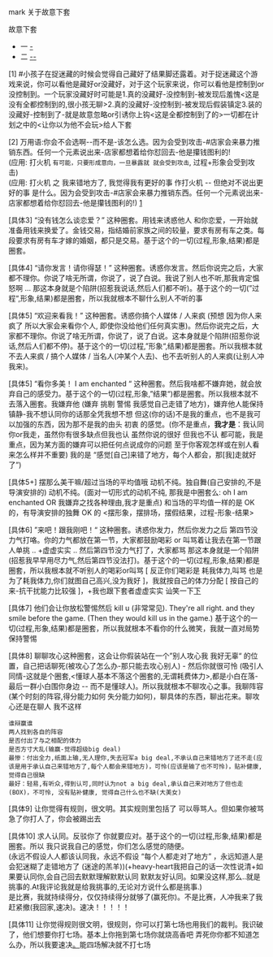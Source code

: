 
mark 关于故意下套

故意下套
- 一 [-](https://github.com/7900ms/000nottheater_deserted_systemlibrary/blob/master/supplementary/chain-打火机.md#^恶劣情况)
- 二 [-](https://github.com/7900ms/000nottheater_deserted_systemsoftware/tree/master/local-window#万用语:你会不会选啊--而不是-该怎么选)[-](https://github.com/7900ms/000nottheater_deserted_systemsoftware/tree/master/local-window#因为会受到攻击-#店家会来暴力推销东西。任何一个元素说出来-店家都想着给你怼回去-他是攥钱图利的!)


[1]
#小孩子在捉迷藏的时候会觉得自己藏好了结果脚还露着。对于捉迷藏这个游戏来说，你可以看他是藏好or没藏好，对于这个玩家来说，你可以看他是控制到or没控制到。一个玩家没藏好时可能是1.真的没藏好-没控制到-被发现后羞愧<这是没有全都控制到的,很小孩无聊>2.真的没藏好-没控制到-被发现后假装镇定3.装的没藏好-控制到了-就是故意忽略or引诱你上钩<这是全都控制到了的>一切都在计划之中的<让你以为他不会玩>给人下套

[2]
万用语:你会不会选啊--而不是-该怎么选。因为会受到攻击-#店家会来暴力推销东西。任何一个元素说出来-店家都想着给你怼回去-他是攥钱图利的! <br>
(应用: 打火机 `有可能，只要形成意向，一旦暴露就 就会受到攻击`, 过程+形象会受到攻击)<br>
(应用: 打火机 之 我来错地方了, 我觉得我有更好的事 作打火机 -- 但绝对不说出更好的事 是什么。因为会受到攻击-#店家会来暴力推销东西。任何一个元素说出来-店家都想着给你怼回去-他是攥钱图利的!) [1](https://github.com/7900ms/000nottheater_deserted_systemlibrary/blob/master/supplementary/chain-打火机补充.md)

[具体3]
“没有钱怎么谈恋爱？” 这种圈套。用钱来诱惑他人 和你恋爱，一开始就准备用钱来换爱了。金钱交易，指结婚前家族之间的较量，要求有房有车之类。每段要求有房有车才嫁的婚姻，都只是交易。基于这个的一切(过程,形象,结果)都是圈套。

[具体4]
“请你发言！请你得瑟！” 这种圈套。诱惑你发言。然后你说完之后，大家都不理你。你说了啥无所谓，你说了，说了白说。我说了别人也不听,那我肯定愠怒啊 ... 那这本身就是个陷阱(招惹我说话,然后人们都不听)。基于这个的一切(”过程“,形象,结果)都是圈套，所以我就根本不聊什么别人不听的事

[具体5]
“欢迎来看我！” 这种圈套。诱惑你搞个人媒体 / 人来疯 (预想 因为你人来疯了 所以大家会来看你个人, 即使你没给他们任何真实惠)。然后你说完之后，大家都不理你。你说了啥无所谓，你说了，说了白说。这本身就是个陷阱(招惹你说话,然后人们都不停)。基于这个的一切(过程,”形象“,结果)都是圈套。所以我根本就不去人来疯 / 搞个人媒体 / 当名人(冲某个人去)、也不去听别人的人来疯(让别人冲我来)。

[具体5]
“看你多美！ I am enchanted “ 这种圈套。然后我啥都不嫌弃她，就会放弃自己的感受力。基于这个的一切(过程,形象,”结果“)都是圈套。所以我根本就不去落入圈套。我嫌弃他 (嫌弃 挑剔 警惕 我感觉自己走错了地方)，嫌弃他人能保持镇静-我不想认同你的话那全凭我想不想 但这(你的话)不是我的重点，也不是我可以加强的东西，因为那不是我的由头 初衷 的感觉。(你不是重点，**我才是**：我认同你or我走，虽然你有很多缺点但我也认 虽然你说的很好 但我也不认 都可能，我是重点，因为某方面的嫌弃可以把任何点说成你的问题 至于你客观怎样或在别人看来怎么样并不重要) 我的是 “感觉[自己]来错了地方，每个人都会，那[我]走就好了”)

[具体5+]
摆那么美干嘛/超过当场的平均值哦 动机不纯。独自舞(自己安排的,不是导演安排的) 动机不纯。(面对一切形式的动机不纯, 那我是中圈套么: oh I am enchanted OR 我嫌弃之找各种理由,我才是重点) 和当场的平均值一样的是 OK 的，有导演安排的独舞 OK 的 <摆形象，摆排场，摆假结果，过程-形象-结果>

[具体6]
”来吧！跟我刚吧！“ 这种圈套。诱惑你发力，然后你发力之后 第四节没力气打咯。你的力气都放在第一节，大家都鼓励喝彩 or 叫骂着让我去在第一节跟人单挑 .. +虚虚实实 .. 然后第四节没力气打了，大家都骂 那这本身就是一个陷阱(招惹我早早用尽力气,然后第四节没法打)。基于这个的一切(过程,形象,结果)都是圈套，所以我根本就不听别人的喝彩or叫骂 [ 反正你们喝彩是 耗我体力,叫骂 也是为了耗我体力,你们就图自己高兴,没为我好 ]，我就按自己的体力分配 [ 按自己的来-抗干扰能力比较强 ]，+我也跟下套者虚虚实实 讪笑一下[下](https://github.com/7900ms/000nottheater_deserted_systemlibrary/blob/master/supplementary/chain-打火机.md#^恶劣情况#因为我识破了你的圈套)

[具体7]
他们会让你放松警惕然后 kill u (非常常见). They're all right. and they smile before the game. (Then they would kill us in the game.) 基于这个的一切(过程,形象,结果)都是圈套，所以我就根本不看你的什么微笑，我就一直对局势保持警惕

[具体8]
聊聊攻心这种圈套，这会让你假装站在一个”别人攻心我 我好无辜“ 的位置，自己把话聊死(被攻心了怎么办-那只能去攻心别人) - 然后你就很可怜 (吸引人同情-这就是个圈套,<懂球人基本不落这个圈套的,无谓耗费体力>,都是小白在落-最后一群小白围你身边 -- 而不是懂球人)。所以我就根本不聊攻心之事。我聊阵容(某个时刻的阵容,得分能力如何 失分能力如何)，聊具体的东西，聊出花来。聊攻心还是在聊人 我不这样
```
谁辩赢谁
两人找到各自的阵容
是否付出了与之相配的体力
是否方寸大乱(输赢-觉得超级big deal)
最惨：付出全力,纸面上输,无人理你,失去冠军a big deal,不承认自己来错地方了还不走(应该是用于承认自己来错地方了,每个人都会来错地方)，可怜(应该是输了也不可怜)，贴补健康, 觉得自己很缺
最好：轻易,有听众,得到认可,同时认为not a big deal,承认自己来对地方了但也走(BOX)，不可怜, 没有贴补健康, 觉得自己什么也不缺(大美女)
```

[具体9]
让你觉得有规则，很文明。其实规则里包括了 可以辱骂人。但如果你被骂急了你打人了，你会被踢出去

[具体10]
求人认同。反驳你了 你就要应对。基于这个的一切(过程,形象,结果)都是圈套。所以 我只说我自己的感觉，你们怎么感觉的随便。<br>(永远不假设人人都该认同我，永远不假设 “每个人都走对了地方” ，永远知道人是会犯迷糊了走错地方了 (迷途的羔羊))(+heavy-heart我把自己的话一次性说清+如果要认同你,会自己回去默默理解默默认同 默默友好认同。如果没这样,那么..就是挑事的.At我评论我就是给我挑事的,无论对方说什么都是挑事.)<br>
是比赛，我就持续得分，仅仅持续得分就够了(赢死你)。不是比赛，人冲我来了我赶紧撤(我回家,速决)。速决！！！！！

[具体11]
让你觉得规则很文明，很规则，你可以打第七场也用我们的裁判。我识破了，他们想要你打七场。基本上你拖到第七场你就烧高香吧 弄死你你都不知道怎么办，所以我要速决[。](#垃圾都踢走,剩下的是看起来不错的)能四场解决就不打七场


